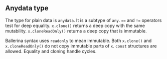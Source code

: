 ## Anydata type

The type for plain data is `anydata`. It is a subtype of `any`. `==` and `!=` operators test for deep equality. `x.clone()` returns a deep copy with the same mutability. `x.cloneReadOnly()` returns a deep copy that is immutable.

Ballerina syntax uses `readonly` to mean immutable. Both `x.clone()` and `x.cloneReadOnly()` do not copy immutable parts of `x`. `const` structures are allowed. Equality and cloning handle cycles.